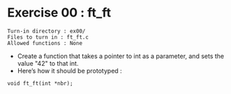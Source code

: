 # Exercise 00 : ft\_ft

```
Turn-in directory : ex00/
Files to turn in : ft_ft.c
Allowed functions : None
```

* Create a function that takes a pointer to int as a parameter, and sets the value "42" to that int.
* Here’s how it should be prototyped :

```
void ft_ft(int *nbr);
```

